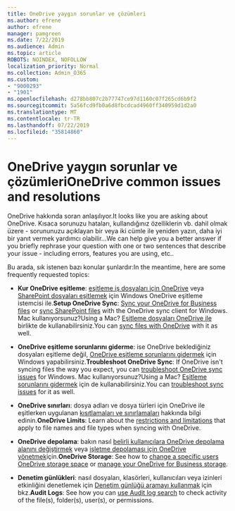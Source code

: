 ```yaml
---
title: OneDrive yaygın sorunlar ve çözümleri
ms.author: efrene
author: efrene
manager: pamgreen
ms.date: 7/22/2019
ms.audience: Admin
ms.topic: article
ROBOTS: NOINDEX, NOFOLLOW
localization_priority: Normal
ms.collection: Admin_O365
ms.custom:
- "9000293"
- "1901"
ms.openlocfilehash: d278bb807c2b77747ce97d1160c07f265cd6b9f2
ms.sourcegitcommit: 5a56fcd9fb0a6d8fbcdcad4960ff340959d1d2a0
ms.translationtype: MT
ms.contentlocale: tr-TR
ms.lasthandoff: 07/22/2019
ms.locfileid: "35814860"
---
```

# <a name="onedrive-common-issues-and-resolutions"></a><span data-ttu-id="1a9e8-102">OneDrive yaygın sorunlar ve çözümleri</span><span class="sxs-lookup"><span data-stu-id="1a9e8-102">OneDrive common issues and resolutions</span></span>

<span data-ttu-id="1a9e8-103">OneDrive hakkında soran anlaşılıyor.</span><span class="sxs-lookup"><span data-stu-id="1a9e8-103">It looks like you are asking about OneDrive.</span></span> <span data-ttu-id="1a9e8-104">Kısaca sorunuzu hataları, kullandığınız özelliklerin vb. dahil olmak üzere - sorununuzu açıklayan bir veya iki cümle ile yeniden yazın, daha iyi bir yanıt vermek yardımcı olabilir...</span><span class="sxs-lookup"><span data-stu-id="1a9e8-104">We can help give you a better answer if you briefly rephrase your question with one or two sentences that describe your issue - including errors, features you are using, etc..</span></span>  

<span data-ttu-id="1a9e8-105">Bu arada, sık istenen bazı konular şunlardır:</span><span class="sxs-lookup"><span data-stu-id="1a9e8-105">In the meantime, here are some frequently requested topics:</span></span>

- <span data-ttu-id="1a9e8-106">**Kur OneDrive eşitleme**: [eşitleme iş dosyaları için OneDrive](https://go.microsoft.com/fwlink/?linkid=533375) veya [SharePoint dosyaları eşitlemek](https://go.microsoft.com/fwlink/?linkid=871666) için Windows OneDrive eşitleme istemcisi ile.</span><span class="sxs-lookup"><span data-stu-id="1a9e8-106">**Setup OneDrive Sync**: [Sync your OneDrive for Business files](https://go.microsoft.com/fwlink/?linkid=533375) or [sync SharePoint files](https://go.microsoft.com/fwlink/?linkid=871666) with the OneDrive sync client for Windows.</span></span>  <span data-ttu-id="1a9e8-107">Mac kullanıyorsunuz?</span><span class="sxs-lookup"><span data-stu-id="1a9e8-107">Using a Mac?</span></span> <span data-ttu-id="1a9e8-108">[Eşitleme dosyaları OneDrive ile](https://support.office.com/article/Sync-files-with-the-OneDrive-sync-client-on-Mac-OS-X-d11b9f29-00bb-4172-be39-997da46f913f) birlikte de kullanabilirsiniz.</span><span class="sxs-lookup"><span data-stu-id="1a9e8-108">You can [sync files with OneDrive](https://support.office.com/article/Sync-files-with-the-OneDrive-sync-client-on-Mac-OS-X-d11b9f29-00bb-4172-be39-997da46f913f) with it as well.</span></span>

- <span data-ttu-id="1a9e8-109">**OneDrive eşitleme sorunlarını giderme**: ise OneDrive beklediğiniz dosyaları eşitleme değil, [OneDrive eşitleme sorunlarını gidermek](https://go.microsoft.com/fwlink/?linkid=866431) için Windows yapabilirsiniz.</span><span class="sxs-lookup"><span data-stu-id="1a9e8-109">**Troubleshoot OneDrive Sync**:  If OneDrive isn't syncing files the way you expect, you can [troubleshoot OneDrive sync issues](https://go.microsoft.com/fwlink/?linkid=866431) for Windows.</span></span> <span data-ttu-id="1a9e8-110">Mac kullanıyorsunuz?</span><span class="sxs-lookup"><span data-stu-id="1a9e8-110">Using a Mac?</span></span> <span data-ttu-id="1a9e8-111">[Eşitleme sorunlarını gidermek](https://support.office.com/article/fix-onedrive-sync-problems-on-a-mac-af3012d7-13ec-4ac9-bbb1-ebcd2a0cd756?ui=en-US&rs=en-US&ad=US) için de kullanabilirsiniz.</span><span class="sxs-lookup"><span data-stu-id="1a9e8-111">You can [troubleshoot sync issues](https://support.office.com/article/fix-onedrive-sync-problems-on-a-mac-af3012d7-13ec-4ac9-bbb1-ebcd2a0cd756?ui=en-US&rs=en-US&ad=US) for it as well.</span></span>
- <span data-ttu-id="1a9e8-112">**OneDrive sınırları**: dosya adları ve dosya türleri için OneDrive ile eşitlerken uygulanan [kısıtlamaları ve sınırlamaları](https://support.office.com/article/Invalid-file-names-and-file-types-in-OneDrive-OneDrive-for-Business-and-SharePoint-64883a5d-228e-48f5-b3d2-eb39e07630fa) hakkında bilgi edinin.</span><span class="sxs-lookup"><span data-stu-id="1a9e8-112">**OneDrive Limits**: Learn about the [restrictions and limitations](https://support.office.com/article/Invalid-file-names-and-file-types-in-OneDrive-OneDrive-for-Business-and-SharePoint-64883a5d-228e-48f5-b3d2-eb39e07630fa) that apply to file names and file types when syncing with OneDrive.</span></span>
- <span data-ttu-id="1a9e8-113">**OneDrive depolama**: bakın nasıl [belirli kullanıcılara OneDrive depolama alanını değiştirmek](https://docs.microsoft.com/onedrive/change-user-storage) veya [işletme depolaması için OneDrive yönetmek](https://support.office.com/article/Manage-your-OneDrive-for-Business-storage-31519161-059C-4764-B6F8-F5CD29F7FE68)için.</span><span class="sxs-lookup"><span data-stu-id="1a9e8-113">**OneDrive Storage**: See how to [change a specific users OneDrive storage space](https://docs.microsoft.com/onedrive/change-user-storage) or [manage your OneDrive for Business storage](https://support.office.com/article/Manage-your-OneDrive-for-Business-storage-31519161-059C-4764-B6F8-F5CD29F7FE68).</span></span>
- <span data-ttu-id="1a9e8-114">**Denetim günlükleri**: nasıl dosyaları, klasörleri, kullanıcıları veya izinleri etkinliğini denetlemek için [Denetim günlüğü aramayı kullanmak](https://docs.microsoft.com/office365/securitycompliance/search-the-audit-log-in-security-and-compliance#search-the-audit-log) için bkz.</span><span class="sxs-lookup"><span data-stu-id="1a9e8-114">**Audit Logs**: See how you can [use Audit log search](https://docs.microsoft.com/office365/securitycompliance/search-the-audit-log-in-security-and-compliance#search-the-audit-log) to check activity of the file(s), folder(s), user(s), or permissions.</span></span> 
